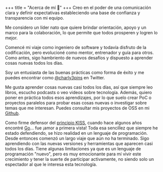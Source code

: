 +++
title = "Acerca de mí 👋"
+++
Creo en el poder de una comunicación clara y definir expectativas estableciendo una base de confianza y transparencia con mi equipo.

Me considero un líder nato que quiere brindar orientación, apoyo y un marco para la colaboración, lo que permite que todos prosperen y logren lo mejor.

Comencé mi viaje como ingeniero de software y todavía disfruto de la codificación, pero evolucioné como mentor, entrenador y guía para otros. Como antes, sigo hambriento de nuevos desafíos y dispuesto a aprender cosas nuevas todos los días.

Soy un entusiasta de las buenas prácticas como forma de éxito y me puedes encontrar como [@charly3pins](https://twitter.com/charly3pins) en Twitter.

Me gusta aprender cosas nuevas casi todos los días, así que siempre leo libros, escucho podcasts o veo videos sobre tecnología. Además, quiero poner en práctica todos esos aprendizajes, por lo que suelo crear PoC o proyectos paralelos para probar esas cosas nuevas o investigar sobre temas que me interesan. Puedes consultar mis proyectos de OSS en mi [Github](https://github.com/charly3pins).

Como firme defensor del [principio KISS](https://es.wikipedia.org/wiki/Principio_KISS), cuando hace algunos años encontré [Go](https://golang.org/)... fue ¡amor a primera vista! Toda esa sencillez que siempre he estado defendiendo, se hizo realidad en un lenguaje de programación. Desde entonces comenzó un largo viaje que aún no ha terminado. Sigo aprendiendo con las nuevas versiones y herramientas que aparecen casi todos los días. Tiene algunas limitaciones ya que es un lenguaje de programación "nuevo", pero es muy emocionante para mí vivir este crecimiento y tener la suerte de participar activamente, no siendo solo un espectador al que le interesa esta tecnología.